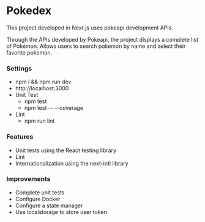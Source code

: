 # Pokedex

This project developed in Next.js uses pokeapi development APIs.

Through the APIs developed by Pokeapi, the project displays a complete list of Pokémon. Allows users to search pokemon by name and select their favorite pokemon.

### Settings
- npm i && npm run dev
- http://localhost:3000
- Unit Test
  - npm test
  - npm test -- --coverage
- Lint
  - npm run lint

### Features
- Unit tests using the React testing library
- Lint
- Internationalization using the next-intl library

### Improvements
- Complete unit tests
- Configure Docker
- Configure a state manager
- Use localstorage to store user token
